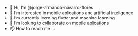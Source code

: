 - 👋 Hi, I’m @jorge-armando-navarro-flores
- 👀 I’m interested in mobile aplications and artificial inteligence
- 🌱 I’m currently learning flutter,and machine learning
- 💞️ I’m looking to collaborate on mobile aplications
- 📫 How to reach me ...

<!---
jorge-armando-navarro-flores/jorge-armando-navarro-flores is a ✨ special ✨ repository because its `README.md` (this file) appears on your GitHub profile.
You can click the Preview link to take a look at your changes.
--->
